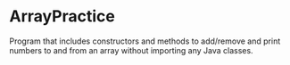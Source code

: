 # ArrayPractice
Program that includes constructors and methods to add/remove and print numbers to and from an array without importing any Java classes.
